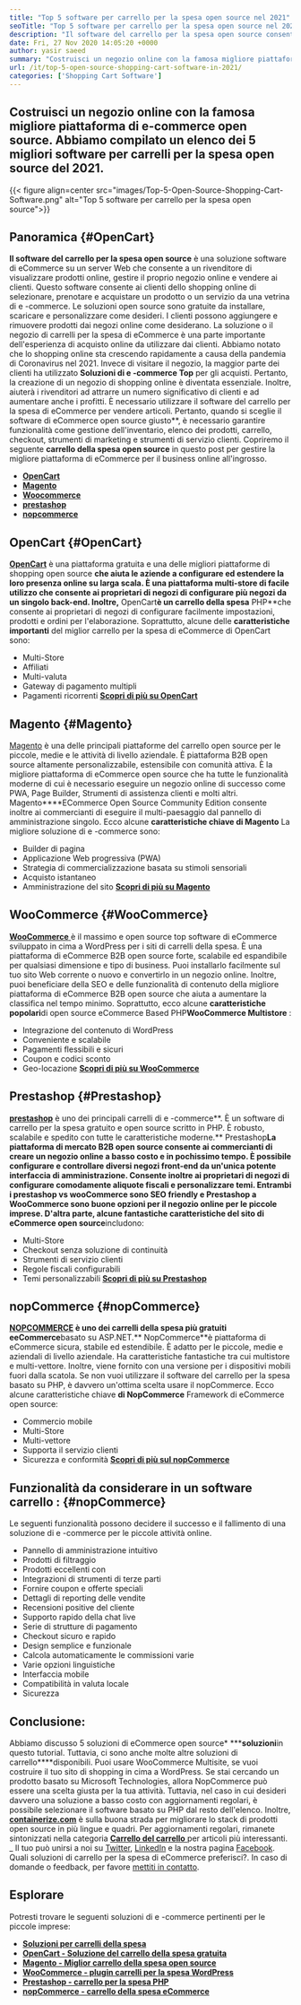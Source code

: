 ```yaml
---
title: "Top 5 software per carrello per la spesa open source nel 2021" 
seoTitle: "Top 5 software per carrello per la spesa open source nel 2021" 
description: "Il software del carrello per la spesa open source consente di impostare un sito Web di eCommerce online a basso costo per la tua attività. Rivediamo i primi 5 carrelli per la spesa freeware." 
date: Fri, 27 Nov 2020 14:05:20 +0000
author: yasir saeed
summary: "Costruisci un negozio online con la famosa migliore piattaforma di e-commerce open source. Abbiamo compilato un elenco dei 5 migliori software per carrelli per la spesa open source del 2021." 
url: /it/top-5-open-source-shopping-cart-software-in-2021/
categories: ['Shopping Cart Software']
---
```


## Costruisci un negozio online con la famosa migliore piattaforma di e-commerce open source. Abbiamo compilato un elenco dei 5 migliori software per carrelli per la spesa open source del 2021.

{{< figure align=center src="images/Top-5-Open-Source-Shopping-Cart-Software.png" alt="Top 5 software per carrello per la spesa open source">}}


## **Panoramica** {#OpenCart}

**Il software del carrello per la spesa open source** è una soluzione software di eCommerce su un server Web che consente a un rivenditore di visualizzare prodotti online, gestire il proprio negozio online e vendere ai clienti. Questo software consente ai clienti dello shopping online di selezionare, prenotare e acquistare un prodotto o un servizio da una vetrina di e -commerce. Le soluzioni open source sono gratuite da installare, scaricare e personalizzare come desideri. I clienti possono aggiungere e rimuovere prodotti dai negozi online come desiderano. La soluzione o il negozio di carrelli per la spesa di eCommerce è una parte importante dell'esperienza di acquisto online da utilizzare dai clienti.
Abbiamo notato che lo shopping online sta crescendo rapidamente a causa della pandemia di Coronavirus nel 2021. Invece di visitare il negozio, la maggior parte dei clienti ha utilizzato **Soluzioni di e -commerce Top** per gli acquisti. Pertanto, la creazione di un negozio di shopping online è diventata essenziale. Inoltre, aiuterà i rivenditori ad attrarre un numero significativo di clienti e ad aumentare anche i profitti. È necessario utilizzare il software del carrello per la spesa di eCommerce per vendere articoli. Pertanto, quando si sceglie il software di eCommerce open source giusto**, è necessario garantire funzionalità come gestione dell'inventario, elenco dei prodotti, carrello, checkout, strumenti di marketing e strumenti di servizio clienti.
Copriremo il seguente **carrello della spesa open source** in questo post per gestire la migliore piattaforma di eCommerce per il business online all'ingrosso.
* [ **OpenCart** ][1]
* [ **Magento** ][2]
* [ **Woocommerce** ][3]
* [ **prestashop** ][4]
* [ **nopcommerce** ][5]

## OpenCart {#OpenCart}

[ **OpenCart**][6] è una piattaforma gratuita e una delle migliori piattaforme di shopping open source **che aiuta le aziende a configurare ed estendere la loro presenza online su larga scala. È una piattaforma multi-store di facile utilizzo che consente ai proprietari di negozi di configurare più negozi da un singolo back-end. Inoltre,** OpenCart**è un carrello della spesa** PHP**che consente ai proprietari di negozi di configurare facilmente impostazioni, prodotti e ordini per l'elaborazione.
Soprattutto, alcune delle **caratteristiche importanti** del miglior carrello per la spesa di eCommerce di OpenCart sono:
  * Multi-Store
  * Affiliati
  * Multi-valuta
  * Gateway di pagamento multipli
  * Pagamenti ricorrenti
[ **Scopri di più su OpenCart** ][7]

## Magento {#Magento}

[Magento][8] è una delle principali piattaforme del carrello open source per le piccole, medie e le attività di livello aziendale. È piattaforma B2B open source altamente personalizzabile, estensibile con comunità attiva. È la migliore piattaforma di eCommerce open source che ha tutte le funzionalità moderne di cui è necessario eseguire un negozio online di successo come PWA, Page Builder, Strumenti di assistenza clienti e molti altri. Magento****ECommerce Open Source Community Edition consente inoltre ai commercianti di eseguire il multi-paesaggio dal pannello di amministrazione singolo.
Ecco alcune **caratteristiche chiave di Magento** La migliore soluzione di e -commerce sono:
  * Builder di pagina
  * Applicazione Web progressiva (PWA)
  * Strategia di commercializzazione basata su stimoli sensoriali
  * Acquisto istantaneo
  * Amministrazione del sito
[ **Scopri di più su Magento** ][8]

## WooCommerce {#WooCommerce}

[ **WooCommerce** ][9] è il massimo e open source top software di eCommerce sviluppato in cima a WordPress per i siti di carrelli della spesa. È una piattaforma di eCommerce B2B open source forte, scalabile ed espandibile per qualsiasi dimensione e tipo di business. Puoi installarlo facilmente sul tuo sito Web corrente o nuovo e convertirlo in un negozio online. Inoltre, puoi beneficiare della SEO e delle funzionalità di contenuto della migliore piattaforma di eCommerce B2B open source che aiuta a aumentare la classifica nel tempo minimo.
Soprattutto, ecco alcune **caratteristiche popolari**di open source eCommerce Based PHP**WooCommerce Multistore** :
  * Integrazione del contenuto di WordPress
  * Conveniente e scalabile
  * Pagamenti flessibili e sicuri
  * Coupon e codici sconto
  * Geo-locazione
[ **Scopri di più su WooCommerce** ][10]

## Prestashop {#Prestashop}

[ **prestashop**][11] è uno dei principali carrelli di e -commerce**. È un software di carrello per la spesa gratuito e open source scritto in PHP. È robusto, scalabile e spedito con tutte le caratteristiche moderne.** Prestashop**La piattaforma di mercato B2B open source consente ai commercianti di creare un negozio online a basso costo e in pochissimo tempo. È possibile configurare e controllare diversi negozi front-end da un'unica potente interfaccia di amministrazione. Consente inoltre ai proprietari di negozi di configurare comodamente aliquote fiscali e personalizzare temi. Entrambi i prestashop vs wooCommerce sono SEO friendly e Prestashop a WooCommerce sono buone opzioni per il negozio online per le piccole imprese.
D'altra parte, alcune fantastiche caratteristiche del sito di eCommerce open source**includono:
  * Multi-Store
  * Checkout senza soluzione di continuità
  * Strumenti di servizio clienti
  * Regole fiscali configurabili
  * Temi personalizzabili
[ **Scopri di più su Prestashop** ][12]

## nopCommerce {#nopCommerce}

**[NOPCOMMERCE][13] **è uno dei carrelli della spesa più gratuiti e**eCommerce**basato su ASP.NET.** NopCommerce**è piattaforma di eCommerce sicura, stabile ed estendibile. È adatto per le piccole, medie e aziendali di livello aziendale. Ha caratteristiche fantastiche tra cui multistore e multi-vettore. Inoltre, viene fornito con una versione per i dispositivi mobili fuori dalla scatola. Se non vuoi utilizzare il software del carrello per la spesa basato su PHP, è davvero un'ottima scelta usare il nopCommerce.
Ecco alcune caratteristiche chiave **di NopCommerce** Framework di eCommerce open source:
  * Commercio mobile
  * Multi-Store
  * Multi-vettore
  * Supporta il servizio clienti
  * Sicurezza e conformità
[ **Scopri di più sul nopCommerce** ][14]

## **Funzionalità da considerare in un software carrello** : {#nopCommerce}

Le seguenti funzionalità possono decidere il successo e il fallimento di una soluzione di e -commerce per le piccole attività online.
  * Pannello di amministrazione intuitivo
  * Prodotti di filtraggio
  * Prodotti eccellenti con
  * Integrazioni di strumenti di terze parti
  * Fornire coupon e offerte speciali
  * Dettagli di reporting delle vendite
  * Recensioni positive del cliente
  * Supporto rapido della chat live
  * Serie di strutture di pagamento
  * Checkout sicuro e rapido
  * Design semplice e funzionale
  * Calcola automaticamente le commissioni varie
  * Varie opzioni linguistiche
  * Interfaccia mobile
  * Compatibilità in valuta locale
  * Sicurezza

## Conclusione:
Abbiamo discusso 5 soluzioni di eCommerce open source* *****soluzioni**in questo tutorial. Tuttavia, ci sono anche molte altre soluzioni di carrello****disponibili. Puoi usare WooCommerce Multisite, se vuoi costruire il tuo sito di shopping in cima a WordPress. Se stai cercando un prodotto basato su Microsoft Technologies, allora NopCommerce può essere una scelta giusta per la tua attività. Tuttavia, nel caso in cui desideri davvero una soluzione a basso costo con aggiornamenti regolari, è possibile selezionare il software basato su PHP dal resto dell'elenco.
Inoltre, [ **containerize.com**][15] è sulla buona strada per migliorare lo stack di prodotti open source in più lingue e quadri. Per aggiornamenti regolari, rimanete sintonizzati nella categoria [**Carrello del carrello** ][16] per articoli più interessanti. _ Il tuo può unirsi a noi su [Twitter][17], [LinkedIn][18] e la nostra pagina [Facebook][19]. Quali soluzioni di carrello per la spesa di eCommerce preferisci?. In caso di domande o feedback, per favore [mettiti in contatto][20].

## Esplorare
Potresti trovare le seguenti soluzioni di e -commerce pertinenti per le piccole imprese:
* [ **Soluzioni per carrelli della spesa** ][21]
* [ **OpenCart - Soluzione del carrello della spesa gratuita** ][22]
* [ **Magento - Miglior carrello della spesa open source** ][23]
* [ **WooCommerce - plugin carrelli per la spesa WordPress** ][24]
* [ **Prestashop - carrello per la spesa PHP** ][25]
* [ **nopCommerce - carrello della spesa eCommerce** ][26]



[1]: #OpenCart
[2]: #Magento
[3]: #WooCommerce
[4]: #PrestaShop
[5]: #nopCommerce
[6]: https://products.containerize.com/ecommerce/opencart/
[7]: https://www.opencart.com/
[8]: https://magento.com/
[9]: https://products.containerize.com/ecommerce/woocommerce/
[10]: https://woocommerce.com/
[11]: https://products.containerize.com/ecommerce/prestashop/
[12]: https://www.prestashop.com/
[13]: https://products.containerize.com/ecommerce/nopcommerce/
[14]: https://www.nopcommerce.com/
[15]: https://www.containerize.com/
[16]: https://blog.containerize.com/category/shopping-cart-software
[17]: https://twitter.com/containerize_co
[18]: https://www.linkedin.com/company/containerize/
[19]: http://facebook.com/containerize
[20]: mailto:yasir.saeed@aspose.com
[21]: https://products.containerize.com/ecommerce
[22]: https://products.containerize.com/ecommerce/opencart
[23]: https://products.containerize.com/ecommerce/magento
[24]: https://products.containerize.com/ecommerce/woocommerce
[25]: https://products.containerize.com/ecommerce/prestashop
[26]: https://products.containerize.com/ecommerce/nopcommerce
